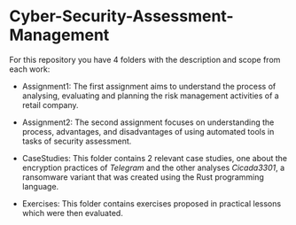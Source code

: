 # Cyber-Security-Assessment-Management

For this repository you have 4 folders with the description and scope from each work:

- Assignment1: The first assignment aims to understand the process of analysing, evaluating and planning the risk management activities of a retail company.

- Assignment2: The second assignment focuses on understanding the process, advantages, and disadvantages of using automated tools in tasks of security assessment.

- CaseStudies: This folder contains 2 relevant case studies, one about the encryption practices of _Telegram_ and the other analyses _Cicada3301_, a ransomware variant that was created using the Rust programming language.

- Exercises: This folder contains exercises proposed in practical lessons which were then evaluated.
